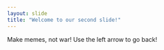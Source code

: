 ```yaml
---
layout: slide
title: "Welcome to our second slide!"
---
```

Make memes, not war!
Use the left arrow to go back!

